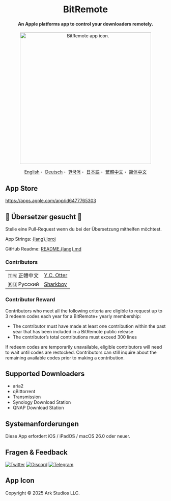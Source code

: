 <h1 align="center">BitRemote</h1>

<h4 align="center">An Apple platforms app to control your downloaders remotely.</h4>

<p align="center">
<picture>
<source media="(prefers-color-scheme: dark)" srcset="https://github.com/user-attachments/assets/2327b2ce-4c3f-4223-ab9a-5129e5032f17">
<img src="https://github.com/user-attachments/assets/040be940-4d84-49ae-9561-15c57eb9ab4a" width="412" alt="BitRemote app icon.">
</picture>
</p>

<p align="center">
  <a href="/README.md">English</a>・
  <a href="/READMEs/README.de.md">Deutsch</a>・
  <a href="/READMEs/README.ko.md">한국어</a>・
  <a href="/READMEs/README.jpn.md">日本語</a>・
  <a href="/READMEs/README.cht.md">繁體中文</a>・
  <a href="/READMEs/README.chs.md">简体中文</a>
</p>

## App Store
https://apps.apple.com/app/id6477765303

## 📢 Übersetzer gesucht 📢
Stelle eine Pull-Request wenn du bei der Übersetzung mithelfen möchtest.

App Strings: [{lang}.lproj](/Strings)

GitHub Readme: [README.{lang}.md](/READMEs)

### Contributors
| | |
| - | - |
| 🇹🇼 正體中文 | [Y.C. Otter](https://github.com/otteryc) |
| 🇷🇺 Русский | [Sharkboy](https://github.com/Sharkboy-j) |

### Contributor Reward
Contributors who meet all the following criteria are eligible to request up to 3 redeem codes each year for a BitRemote+ yearly membership:
- The contributor must have made at least one contribution within the past year that has been included in a BitRemote public release
- The contributor’s total contributions must exceed 300 lines

If redeem codes are temporarily unavailable, eligible contributors will need to wait until codes are restocked. Contributors can still inquire about the remaining available codes prior to making a contribution.

## Supported Downloaders
- aria2
- qBittorrent
- Transmission
- Synology Download Station
- QNAP Download Station

## Systemanforderungen
Diese App erfordert iOS / iPadOS / macOS 26.0 oder neuer.

## Fragen & Feedback
[![Twitter](https://img.shields.io/badge/Twitter-2CA5E0?style=for-the-badge&logo=twitter&logoColor=white)](https://twitter.com/bitremote)
[![Discord](https://img.shields.io/badge/Discord-7289DA?style=for-the-badge&logo=discord&logoColor=white)](https://discord.gg/x5TP2z6cFj)
[![Telegram](https://img.shields.io/badge/Telegram-858585?style=for-the-badge&logo=telegram&logoColor=white)](https://t.me/bitremote)

## App Icon
Copyright © 2025 Ark Studios LLC.
